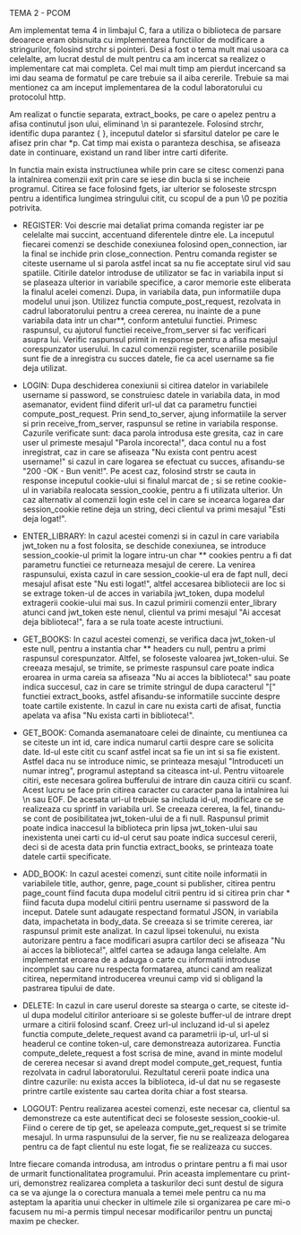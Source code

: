 TEMA 2 - PCOM


Am implementat tema 4 in limbajul C, fara a utiliza o biblioteca
de parsare deoarece eram obisnuita cu implementarea functiilor de 
modificare a stringurilor, folosind strchr si pointeri. Desi a fost
o tema mult mai usoara ca celelalte, am lucrat destul de mult pentru
ca am incercat sa realizez o implementare cat mai completa. Cel mai
mult timp am pierdut incercand sa imi dau seama de formatul pe care 
trebuie sa il aiba cererile. Trebuie sa mai mentionez ca am inceput 
implementarea de la codul laboratorului cu protocolul http.


Am realizat o functie separata, extract_books, pe care o apelez
pentru a afisa continutul json ului, eliminand \n si parantezele. 
Folosind strchr, identific dupa parantez { }, inceputul datelor si
sfarsitul datelor pe care le afisez prin char *p. Cat timp mai exista 
o paranteza deschisa, se afiseaza date in continuare, existand un rand
liber intre carti diferite.


In functia main exista instructiunea while prin care se citesc
comenzi pana la intalnirea comenzii exit prin care se iese din bucla
si se incheie programul. Citirea se face folosind fgets, iar ulterior
se foloseste strcspn pentru a identifica lungimea stringului citit, cu
scopul de a pun \0 pe pozitia potrivita.
- REGISTER: Voi descrie mai detaliat prima comanda register iar pe 
celelalte mai succint, accentuand diferentele dintre ele. La inceputul 
fiecarei comenzi se deschide conexiunea folosind open_connection, iar la 
final se inchide prin close_connection. Pentru comanda register se 
citeste username ul si parola astfel incat sa nu fie acceptate sirul vid
sau spatiile. Citirile datelor introduse de utilizator se fac in variabila 
input si se plaseaza ulterior in variabile specifice, a caror memorie este
eliberata la finalul acelei comenzi. Dupa, in variabila data, pun
informatiile dupa modelul unui json. Utilizez functia
compute_post_request, rezolvata in cadrul laboratorului pentru a creea
cererea, nu inainte de a pune variabila data intr un char**, conform
antetului functiei. Primesc raspunsul, cu ajutorul functiei 
receive_from_server si fac verificari asupra lui. Verific raspunsul
primit in response pentru a afisa mesajul corespunzator userului. In 
cazul comenzii register, scenariile posibile sunt fie de a inregistra
cu succes datele, fie ca acel username sa fie deja utilizat.

- LOGIN: Dupa deschiderea conexiunii si citirea datelor in variabilele
username si password, se construiesc datele in variabila data, in mod
asemanator, evident fiind diferit url-ul dat ca parametru functiei 
compute_post_request. Prin send_to_server, ajung informatiile la server
si prin receive_from_server, raspunsul se retine in variabila response.
Cazurile verificate sunt: daca parola introdusa este gresita, caz in care
user ul primeste mesajul "Parola incorecta!", daca contul nu a fost
inregistrat, caz in care se afiseaza "Nu exista cont pentru acest username!"
si cazul in care logarea se efectuat cu succes, afisandu-se "200 -OK - Bun 
venit!". Pe acest caz, folosind strstr se cauta in response inceputul
cookie-ului si finalul marcat de ; si se retine cookie-ul in variabila
realocata session_cookie, pentru a fi utilizata ulterior. Un caz alternativ
al comenzii login este cel in care se incearca logarea dar session_cookie
retine deja un string, deci clientul va primi mesajul "Esti deja logat!".

- ENTER_LIBRARY: In cazul acestei comenzi si in cazul in care variabila
jwt_token nu a fost folosita, se deschide conexiunea, se introduce 
session_cookie-ul primit la logare intru-un char ** cookies pentru a fi
dat parametru functiei ce returneaza mesajul de cerere. La venirea
raspunsului, exista cazul in care session_cookie-ul era de fapt null, deci 
mesajul afisat este "Nu esti logat!", altfel accesarea bibliotecii are loc 
si se extrage token-ul de acces in variabila jwt_token, dupa modelul
extragerii cookie-ului mai sus. In cazul primirii comenzii enter_library
atunci cand jwt_token este nenul, clientul va primi mesajul "Ai accesat deja
biblioteca!", fara a se rula toate aceste intructiuni.

- GET_BOOKS: In cazul acestei comenzi, se verifica daca jwt_token-ul este
null, pentru a instantia char ** headers cu null, pentru a primi raspunsul
corespunzator. Altfel, se foloseste valoarea jwt_token-ului. Se creeaza
mesajul, se trimite, se primeste raspunsul care poate indica eroarea in urma 
careia sa afiseaza "Nu ai acces la biblioteca!" sau poate indica succesul, 
caz in care se trimite stringul de dupa caracterul "[" functiei extract_books,
astfel afisandu-se informatiile succinte despre toate cartile existente. In
cazul in care nu exista carti de afisat, functia apelata va afisa "Nu exista
carti in biblioteca!".

- GET_BOOK: Comanda asemanatoare celei de dinainte, cu mentiunea ca se
citeste un int id, care indica numarul cartii despre care se solicita date.
Id-ul este citit cu scanf astfel incat sa fie un int si sa fie existent. Astfel
daca nu se introduce nimic, se printeaza mesajul "Introduceti un numar intreg", 
programul asteptand sa citeasca int-ul. Pentru viitoarele citiri, este necesara
golirea bufferului de intrare din cauza citirii cu scanf. Acest lucru se face
prin citirea caracter cu caracter pana la intalnirea lui \n sau EOF. De acesata
url-ul trebuie sa includa id-ul, modificare ce se realizeaza cu sprintf in
variabila url. Se creeaza cererea, la fel, tinandu-se cont de posibilitatea
jwt_token-ului de a fi null. Raspunsul primit poate indica inaccesul la
biblioteca prin lipsa jwt_token-ului sau inexistenta unei carti cu id-ul cerut
sau poate indica succesul cererii, deci si de acesta data prin functia
extract_books, se printeaza toate datele cartii specificate.

- ADD_BOOK: In cazul acestei comenzi, sunt citite noile informatii in
variabilele title, author, genre, page_count si publisher, citirea pentru
page_count fiind facuta dupa modelul citrii pentru id si citirea prin char * 
fiind facuta dupa modelul citirii pentru username si password de la inceput. 
Datele sunt adaugate respectand formatul JSON, in variabila data, impachetata in
body_data. Se creeaza si se trimite cererea, iar raspunsul primit este analizat.
In cazul lipsei tokenului, nu exista autorizare pentru a face modificari asupra 
cartilor deci se afiseaza "Nu ai acces la biblioteca!", altfel cartea se adauga
langa celelalte. Am implementat eroarea de a adauga o carte cu informatii 
introduse incomplet sau care nu respecta formatarea, atunci cand am realizat
citirea, nepermitand introducerea vreunui camp vid si obligand la pastrarea
tipului de date.

- DELETE:  In cazul in care userul doreste sa stearga o carte, se citeste id-ul
dupa modelul citirilor anterioare si se goleste buffer-ul de intrare drept urmare
a citirii folosind scanf. Creez url-ul incluzand id-ul si apelez functia 
compute_delete_request avand ca parametrii ip-ul, url-ul si headerul ce contine 
token-ul, care demonstreaza autorizarea. Functia compute_delete_request a fost
scrisa de mine, avand in minte modelul de cererea necesar si avand drept model
compute_get_request, funtia rezolvata in cadrul laboratorului. Rezultatul cererii 
poate indica una dintre cazurile: nu exista acces la biblioteca, id-ul dat nu se
regaseste printre cartile existente sau cartea dorita chiar a fost stearsa. 

- LOGOUT: Pentru realizarea acestei comenzi, este necesar ca, clientul sa
demonstreze ca este autentificat deci se foloseste session_cookie-ul. Fiind o
cerere de tip get, se apeleaza compute_get_request si se trimite mesajul. In urma
raspunsului de la server, fie nu se realizeaza delogarea pentru ca de fapt clientul
nu este logat, fie se realizeaza cu succes.


Intre fiecare comanda introdusa, am introdus o printare pentru a fi mai usor 
de urmarit functionalitatea programului. Prin aceasta implementare cu print-uri,
demonstrez realizarea completa a taskurilor deci sunt destul de sigura ca se va ajunge
la o corectura manuala a temei mele pentru ca nu ma asteptam la aparitia unui checker
in ultimele zile si organizarea pe care mi-o facusem nu mi-a permis timpul necesar
modificarilor pentru un punctaj maxim pe checker.
